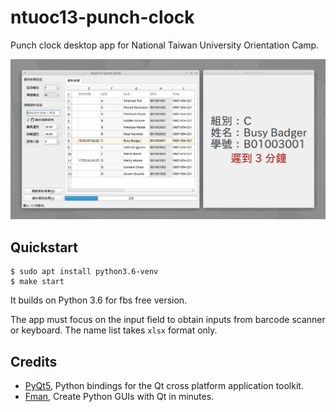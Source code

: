 # ntuoc13-punch-clock

Punch clock desktop app for National Taiwan University Orientation Camp.

![Screenshot](media/screenshot.png)

## Quickstart

```
$ sudo apt install python3.6-venv
$ make start
```

It builds on Python 3.6 for fbs free version.

The app must focus on the input field to obtain inputs from barcode scanner or
keyboard. The name list takes `xlsx` format only.

## Credits

- [PyQt5](https://www.riverbankcomputing.com/software/pyqt/), Python bindings for the Qt cross platform application toolkit.
- [Fman](https://build-system.fman.io/), Create Python GUIs with Qt in minutes.
